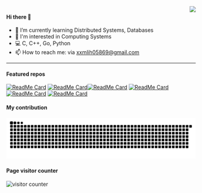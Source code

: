 <img align="right" src="https://github-readme-stats.vercel.app/api?username=HanLi05869&show_icons=true&theme=tokyonight" />
 <!--<img width="49%" height="195px" src="https://github-readme-stats.vercel.app/api?username=HanLi05869&show_icons=true&theme=tokyonight" /> -->
 <!--src="https://github-readme-stats.vercel.app/api?username=HanLi05869&theme=dark&count_private=true&show_icons=true"-->


#### Hi there 👋



<!--
**HanLi05869/HanLi05869** is a ✨ _special_ ✨ repository because its `README.md` (this file) appears on your GitHub profile.

Here are some ideas to get you started:

- 🔭 I’m currently working on ...
- 🌱 I’m currently learning ...
- 👯 I’m looking to collaborate on ...
- 🤔 I’m looking for help with ...
- 💬 Ask me about ...
- 📫 How to reach me: ...
- 😄 Pronouns: ...
- ⚡ Fun fact: ...
-->


<!-- - :eyes: focusing on backend dev,os,algorithm,db -->
- 🔭 I’m currently learning Distributed Systems, Databases
- 🌱 I'm interested in Computing Systems
- :computer: C, C++, Go, Python
- 📫 How to reach me: via xxmlih05869@gmail.com
<!-- - :family_man_woman_girl: father and husband
- :video_game: psn:sjj050121014 -->

-------------------------------


#### Featured  repos

[![ReadMe Card](https://github-readme-stats.vercel.app/api/pin/?username=HanLi05869&repo=MIPS-Pipeline&theme=dark)](https://github.com/HanLi05869/MIPS-Pipeline) [![ReadMe Card](https://github-readme-stats.vercel.app/api/pin/?username=HanLi05869&repo=CUDA-FFT&theme=dark)](https://github.com/HanLi05869/CUDA-FFT)[![ReadMe Card](https://github-readme-stats.vercel.app/api/pin/?username=HanLi05869&repo=JLU-SNL-COMPILER&theme=dark)](https://github.com/HanLi05869/JLU-SNL-COMPILER) [![ReadMe Card](https://github-readme-stats.vercel.app/api/pin/?username=HanLi05869&repo=NYC-Housing-Analysis&theme=dark)](https://github.com/HanLi05869/NYC-Housing-Analysis)  [![ReadMe Card](https://github-readme-stats.vercel.app/api/pin/?username=HanLi05869&repo=MIT6.S081-2021-lab&theme=dark)](https://github.com/HanLi05869/MIT6.S081-2021-lab)  [![ReadMe Card](https://github-readme-stats.vercel.app/api/pin/?username=HanLi05869&repo=Distributed-Systems&theme=dark)](https://github.com/HanLi05869/Distributed-Systems)  


#### My contribution

![](https://github.com/HanLi05869/HanLi05869/blob/main/SVG/github-user-contribution.svg)

<!-- page viewed -->
<!--<p align="right">
  <img src="https://komarev.com/ghpvc/?username=HanLi05869&label=Profile%20views&color=0e75b6&style=flat" alt="HanLi05869" /> 
</p>-->

#### Page visitor counter

![visitor counter](https://profile-counter.glitch.me/HanLi05869/count.svg)

